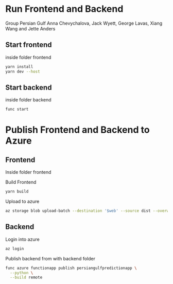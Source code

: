 # Run Frontend and Backend
Group Persian Gulf
Anna Chevychalova, Jack Wyett, George Lavas, Xiang Wang and Jette Anders

## Start frontend

inside folder frontend

```sh
yarn install
yarn dev --host
```

## Start backend

inside folder backend

```sh
func start
```


# Publish Frontend and Backend to Azure

## Frontend

Inside folder frontend

Build Frontend
```sh
yarn build
```

Upload to azure

```sh
az storage blob upload-batch --destination '$web' --source dist --overwrite --connection-string {connection_string}

```

## Backend

Login into azure

```sh
az login
```

Publish backend from with backend folder

```sh
func azure functionapp publish persiangulfpredictionapp \
  --python \
  --build remote
```
